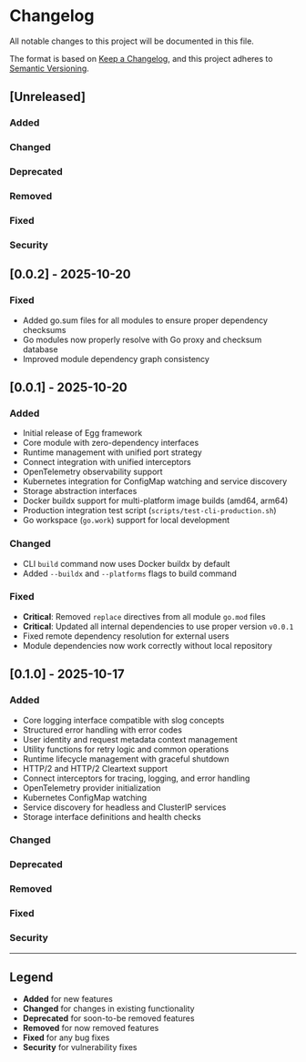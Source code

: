 # Changelog

All notable changes to this project will be documented in this file.

The format is based on [Keep a Changelog](https://keepachangelog.com/en/1.0.0/),
and this project adheres to [Semantic Versioning](https://semver.org/spec/v2.0.0.html).

## [Unreleased]

### Added

### Changed

### Deprecated

### Removed

### Fixed

### Security

## [0.0.2] - 2025-10-20

### Fixed
- Added go.sum files for all modules to ensure proper dependency checksums
- Go modules now properly resolve with Go proxy and checksum database
- Improved module dependency graph consistency

## [0.0.1] - 2025-10-20

### Added
- Initial release of Egg framework
- Core module with zero-dependency interfaces
- Runtime management with unified port strategy
- Connect integration with unified interceptors
- OpenTelemetry observability support
- Kubernetes integration for ConfigMap watching and service discovery
- Storage abstraction interfaces
- Docker buildx support for multi-platform image builds (amd64, arm64)
- Production integration test script (`scripts/test-cli-production.sh`)
- Go workspace (`go.work`) support for local development

### Changed
- CLI `build` command now uses Docker buildx by default
- Added `--buildx` and `--platforms` flags to build command

### Fixed
- **Critical**: Removed `replace` directives from all module `go.mod` files
- **Critical**: Updated all internal dependencies to use proper version `v0.0.1`
- Fixed remote dependency resolution for external users
- Module dependencies now work correctly without local repository

## [0.1.0] - 2025-10-17

### Added
- Core logging interface compatible with slog concepts
- Structured error handling with error codes
- User identity and request metadata context management
- Utility functions for retry logic and common operations
- Runtime lifecycle management with graceful shutdown
- HTTP/2 and HTTP/2 Cleartext support
- Connect interceptors for tracing, logging, and error handling
- OpenTelemetry provider initialization
- Kubernetes ConfigMap watching
- Service discovery for headless and ClusterIP services
- Storage interface definitions and health checks

### Changed

### Deprecated

### Removed

### Fixed

### Security

---

## Legend

- **Added** for new features
- **Changed** for changes in existing functionality
- **Deprecated** for soon-to-be removed features
- **Removed** for now removed features
- **Fixed** for any bug fixes
- **Security** for vulnerability fixes

